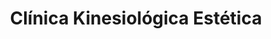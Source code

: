 ---
title: "Clínica Kinesiológica Estética"
url: /antofagasta/clinica-kinesiologica-estetica/
shop: Kosmetik
---